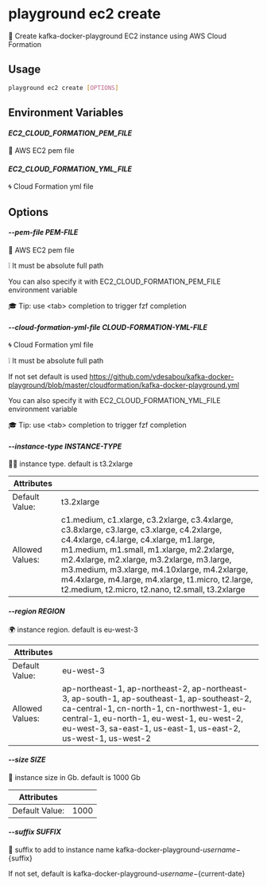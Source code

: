 # playground ec2 create

👷 Create kafka-docker-playground EC2 instance using AWS Cloud Formation

## Usage

```bash
playground ec2 create [OPTIONS]
```

## Environment Variables

#### *EC2_CLOUD_FORMATION_PEM_FILE*

🔐 AWS EC2 pem file

#### *EC2_CLOUD_FORMATION_YML_FILE*

🌀 Cloud Formation yml file

## Options

#### *--pem-file PEM-FILE*

🔐 AWS EC2 pem file  
  
❕ It must be absolute full path  
  
You can also specify it with EC2_CLOUD_FORMATION_PEM_FILE environment variable  
  
🎓 Tip: use \<tab\> completion to trigger fzf completion

#### *--cloud-formation-yml-file CLOUD-FORMATION-YML-FILE*

🌀 Cloud Formation yml file  
  
❕ It must be absolute full path  
  
If not set default is used https://github.com/vdesabou/kafka-docker-playground/blob/master/cloudformation/kafka-docker-playground.yml  
  
You can also specify it with EC2_CLOUD_FORMATION_YML_FILE environment variable  
  
🎓 Tip: use \<tab\> completion to trigger fzf completion

#### *--instance-type INSTANCE-TYPE*

🧑‍💻 instance type. default is t3.2xlarge

| Attributes      | &nbsp;
|-----------------|-------------
| Default Value:  | t3.2xlarge
| Allowed Values: | c1.medium, c1.xlarge, c3.2xlarge, c3.4xlarge, c3.8xlarge, c3.large, c3.xlarge, c4.2xlarge, c4.4xlarge, c4.large, c4.xlarge, m1.large, m1.medium, m1.small, m1.xlarge, m2.2xlarge, m2.4xlarge, m2.xlarge, m3.2xlarge, m3.large, m3.medium, m3.xlarge, m4.10xlarge, m4.2xlarge, m4.4xlarge, m4.large, m4.xlarge, t1.micro, t2.large, t2.medium, t2.micro, t2.nano, t2.small, t3.2xlarge

#### *--region REGION*

🌍 instance region. default is eu-west-3

| Attributes      | &nbsp;
|-----------------|-------------
| Default Value:  | eu-west-3
| Allowed Values: | ap-northeast-1, ap-northeast-2, ap-northeast-3, ap-south-1, ap-southeast-1, ap-southeast-2, ca-central-1, cn-north-1, cn-northwest-1, eu-central-1, eu-north-1, eu-west-1, eu-west-2, eu-west-3, sa-east-1, us-east-1, us-east-2, us-west-1, us-west-2

#### *--size SIZE*

💾 instance size in Gb. default is 1000 Gb

| Attributes      | &nbsp;
|-----------------|-------------
| Default Value:  | 1000

#### *--suffix SUFFIX*

📮 suffix to add to instance name kafka-docker-playground-${username}-${suffix}   
  
If not set, default is kafka-docker-playground-${username}-${current-date}


